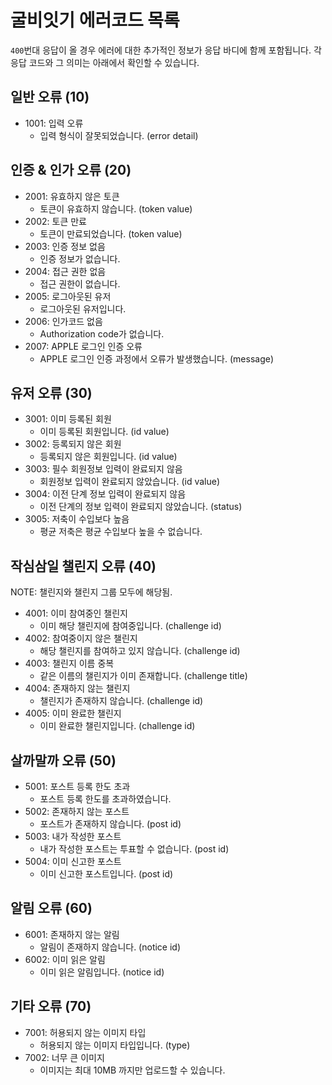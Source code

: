 # 굴비잇기 에러코드 목록

`400`번대 응답이 올 경우 에러에 대한 추가적인 정보가 응답 바디에 함께
포함됩니다. 각 응답 코드와 그 의미는 아래에서 확인할 수 있습니다.

## 일반 오류 (10)

- 1001: 입력 오류
    - 입력 형식이 잘못되었습니다. (error detail)

## 인증 & 인가 오류 (20)

- 2001: 유효하지 않은 토큰
    - 토큰이 유효하지 않습니다. (token value)
- 2002: 토큰 만료
    - 토큰이 만료되었습니다. (token value)
- 2003: 인증 정보 없음
    - 인증 정보가 없습니다.
- 2004: 접근 권한 없음
    - 접근 권한이 없습니다.
- 2005: 로그아웃된 유저
    - 로그아웃된 유저입니다.
- 2006: 인가코드 없음
    - Authorization code가 없습니다.
- 2007: APPLE 로그인 인증 오류
    - APPLE 로그인 인증 과정에서 오류가 발생했습니다. (message)

## 유저 오류 (30)

- 3001: 이미 등록된 회원
    - 이미 등록된 회원입니다. (id value)
- 3002: 등록되지 않은 회원
    - 등록되지 않은 회원입니다. (id value)
- 3003: 필수 회원정보 입력이 완료되지 않음
    - 회원정보 입력이 완료되지 않았습니다. (id value)
- 3004: 이전 단계 정보 입력이 완료되지 않음
    - 이전 단계의 정보 입력이 완료되지 않았습니다. (status)
- 3005: 저축이 수입보다 높음
    - 평균 저축은 평균 수입보다 높을 수 없습니다.

## 작심삼일 챌린지 오류 (40)

NOTE: 챌린지와 챌린지 그룹 모두에 해당됨.

- 4001: 이미 참여중인 챌린지
    - 이미 해당 챌린지에 참여중입니다. (challenge id)
- 4002: 참여중이지 않은 챌린지
    - 해당 챌린지를 참여하고 있지 않습니다. (challenge id)
- 4003: 챌린지 이름 중복
    - 같은 이름의 챌린지가 이미 존재합니다. (challenge title)
- 4004: 존재하지 않는 챌린지
    - 챌린지가 존재하지 않습니다. (challenge id)
- 4005: 이미 완료한 챌린지
    - 이미 완료한 챌린지입니다. (challenge id)

## 살까말까 오류 (50)

- 5001: 포스트 등록 한도 초과
    - 포스트 등록 한도를 초과하였습니다.
- 5002: 존재하지 않는 포스트
    - 포스트가 존재하지 않습니다. (post id)
- 5003: 내가 작성한 포스트
    - 내가 작성한 포스트는 투표할 수 없습니다. (post id)
- 5004: 이미 신고한 포스트
    - 이미 신고한 포스트입니다. (post id)

## 알림 오류 (60)

- 6001: 존재하지 않는 알림
    - 알림이 존재하지 않습니다. (notice id)
- 6002: 이미 읽은 알림
    - 이미 읽은 알림입니다. (notice id)

## 기타 오류 (70)

- 7001: 허용되지 않는 이미지 타입
    - 허용되지 않는 이미지 타입입니다. (type)
- 7002: 너무 큰 이미지
    - 이미지는 최대 10MB 까지만 업로드할 수 있습니다.
